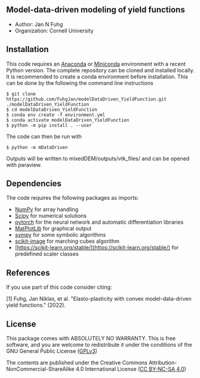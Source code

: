 ## Model-data-driven modeling of yield functions

  - Author: Jan N Fuhg
  - Organization: Cornell University






## Installation
This code requires an [Anaconda](https://www.anaconda.com/products/individual) or [Miniconda](https://docs.conda.io/en/latest/miniconda.html) environment with a recent Python version.
The complete repository can be cloned and installed locally. It is recommended to create a conda environment before installation. This can be done by the following the command line instructions

```
$ git clone https://github.com/FuhgJan/modelDataDriven_YieldFunction.git ./modelDataDriven_YieldFunction
$ cd modelDataDriven_YieldFunction
$ conda env create -f environment.yml
$ conda activate modelDataDriven_YieldFunction
$ python -m pip install . --user

```
The code can then be run with

```
$ python -m mDataDriven
```

Outputs will be written to mixedDEM/outputs/vtk_files/ and can be opened with paraview.



## Dependencies

The code requires the following packages as imports:

 - [NumPy](http://numpy.scipy.org) for array handling
 - [Scipy](https://www.scipy.org/) for numerical solutions
 - [pytorch](https://pytorch.org/) for the neural network and automatic differentiation libraries
 - [MatPlotLib](https://matplotlib.org/) for graphical output
 - [sympy](https://www.sympy.org/en/index.html) for some symbolic algorithms
 - [scikit-image](https://scikit-image.org/) for marching cubes algorithm
 - [https://scikit-learn.org/stable/](https://scikit-learn.org/stable/) for predefined scaler classes


## References
If you use part of this code consider citing:

[1] Fuhg, Jan Niklas, et al. "Elasto-plasticity with convex model-data-driven yield functions." (2022).




## License

This package comes with ABSOLUTELY NO WARRANTY. This is free
software, and you are welcome to redistribute it under the conditions of
the GNU General Public License
([GPLv3](http://www.fsf.org/licensing/licenses/gpl.html))

The contents are published under the 
Creative Commons Attribution-NonCommercial-ShareAlike 4.0 International License
([CC BY-NC-SA 4.0](http://creativecommons.org/licenses/by-nc-sa/4.0/))
